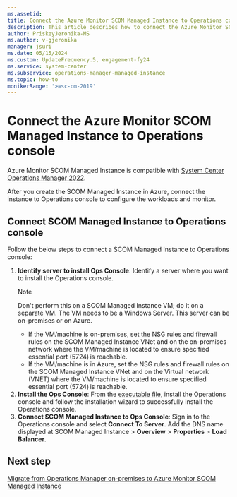 ```yaml
---
ms.assetid: 
title: Connect the Azure Monitor SCOM Managed Instance to Operations console
description: This article describes how to connect the Azure Monitor SCOM Managed Instance to Operations console.
author: PriskeyJeronika-MS
ms.author: v-gjeronika
manager: jsuri
ms.date: 05/15/2024
ms.custom: UpdateFrequency.5, engagement-fy24
ms.service: system-center
ms.subservice: operations-manager-managed-instance
ms.topic: how-to
monikerRange: '>=sc-om-2019'
---
```


# Connect the Azure Monitor SCOM Managed Instance to Operations console

Azure Monitor SCOM Managed Instance is compatible with [System Center Operations Manager 2022](https://www.microsoft.com/download/details.aspx?id=104038).

After you create the SCOM Managed Instance in Azure, connect the instance to Operations console to configure the workloads and monitor.

## Connect SCOM Managed Instance to Operations console

Follow the below steps to connect a SCOM Managed Instance to Operations console:

1. **Identify server to install Ops Console**: Identify a server where you want to install the Operations console. 
     >[!Note]
     >Don't perform this on a SCOM Managed Instance VM; do it on a separate VM. The VM needs to be a Windows Server. This server can be on-premises or on Azure.
     >- If the VM/machine is on-premises, set the NSG rules and firewall rules on the SCOM Managed Instance VNet and on the on-premises network where the VM/machine is located to ensure specified essential port (5724) is reachable.
     >- If the VM/machine is in Azure, set the NSG rules and firewall rules on the SCOM Managed Instance VNet and on the Virtual network (VNET) where the VM/machine is located to ensure specified essential port (5724) is reachable.
1. **Install the Ops Console**: From the [executable file](https://go.microsoft.com/fwlink/?linkid=2212475), install the Operations console and follow the installation wizard to successfully install the Operations console.
1. **Connect SCOM Managed Instance to Ops Console**: Sign in to the Operations console and select **Connect To Server**. Add the DNS name displayed at SCOM Managed Instance > **Overview** > **Properties** > **Load Balancer**.

## Next step

[Migrate from Operations Manager on-premises to Azure Monitor SCOM Managed Instance](migrate-to-operations-manager-managed-instance.md)


